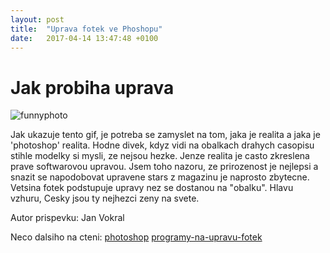 ```yaml
---
layout: post
title:  "Uprava fotek ve Phoshopu"
date:   2017-04-14 13:47:48 +0100
---
```

# Jak probiha uprava


![funnyphoto](https://media.giphy.com/media/GBBLHDFzsGxry/giphy.gif "photoshopmater")


Jak ukazuje tento gif, je potreba se zamyslet na tom, jaka je realita a jaka je 'photoshop' realita. Hodne divek, kdyz vidi na obalkach drahych casopisu stihle modelky si mysli, ze nejsou hezke. Jenze realita je casto zkreslena prave softwarovou upravou. Jsem toho nazoru, ze prirozenost je nejlepsi a snazit se napodobovat upravene stars z magazinu je naprosto zbytecne. Vetsina fotek podstupuje upravy nez se dostanou na "obalku". Hlavu vzhuru, Cesky jsou ty nejhezci zeny na svete. 

Autor prispevku: Jan Vokral

Neco dalsiho na cteni:
[photoshop](https://cs.wikipedia.org/wiki/Adobe_Photoshop "wikipedie-o-photoshopu")
[programy-na-upravu-fotek](http://www.zive.cz/clanky/9-nejlepsich-programu-na-upravu-fotek-placene-i-zdarma/sc-3-a-184321/default.aspx#part=1 "dalsi-programy")
